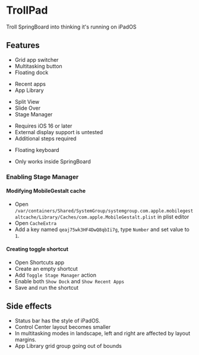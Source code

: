 # TrollPad
Troll SpringBoard into thinking it's running on iPadOS

## Features
- Grid app switcher
- Multitasking button
- Floating dock
 + Recent apps
 + App Library
- Split View
- Slide Over
- Stage Manager
 + Requires iOS 16 or later
 + External display support is untested
 + Additional steps required
- Floating keyboard
 + Only works inside SpringBoard

### Enabling Stage Manager
#### Modifying MobileGestalt cache
- Open `/var/containers/Shared/SystemGroup/systemgroup.com.apple.mobilegestaltcache/Library/Caches/com.apple.MobileGestalt.plist` in plist editor
- Open `CacheExtra`
- Add a key named `qeaj75wk3HF4DwQ8qbIi7g`, type `Number` and set value to `1`.

#### Creating toggle shortcut
- Open Shortcuts app
- Create an empty shortcut
- Add `Toggle Stage Manager` action
- Enable both `Show Dock` and `Show Recent Apps`
- Save and run the shortcut

## Side effects
- Status bar has the style of iPadOS.
- Control Center layout becomes smaller
- In multitasking modes in landscape, left and right are affected by layout margins.
- App Library grid group going out of bounds